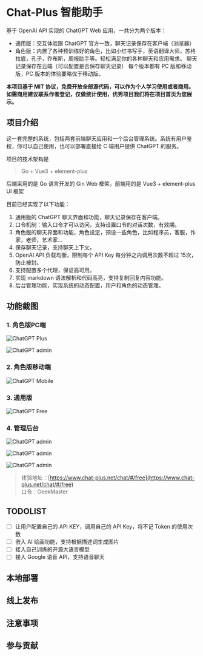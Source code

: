 # Chat-Plus 智能助手

基于 OpenAI API 实现的 ChatGPT Web 应用，一共分为两个版本：

* 通用版：交互体验跟 ChatGPT 官方一致，聊天记录保存在客户端（浏览器）
* 角色版：内置了各种预训练好的角色，比如小红书写手，英语翻译大师，苏格拉底，孔子，乔布斯，周报助手等。轻松满足你的各种聊天和应用需求。
聊天记录保存在云端（可以配置是否保存聊天记录）
每个版本都有 PC 版和移动版，PC 版本的体验要略优于移动版。

**本项目基于 MIT 协议，免费开放全部源代码，可以作为个人学习使用或者商用。如需商用建议联系作者登记，仅做统计使用，优秀项目我们将在项目首页为您展示。**

## 项目介绍
这一套完整的系统，包括两套前端聊天应用和一个后台管理系统。系统有用户鉴权，你可以自己使用，也可以部署直接给 C 端用户提供 ChatGPT 的服务。

项目的技术架构是

> Go + Vue3 + element-plus

后端采用的是 Go 语言开发的 Gin Web 框架。前端用的是 Vue3 + element-plus UI 框架

目前已经实现了以下功能：
1. 通用版的 ChatGPT 聊天界面和功能，聊天记录保存在客户端。
2. 口令机制：输入口令才可以访问，支持设置口令的对话次数，有效期。
3. 角色版的聊天界面和功能，角色设定，预设一些角色，比如程序员，客服，作家，老师，艺术家... 
4. 保存聊天记录，支持聊天上下文。 
5. OpenAI API 负载均衡，限制每个 API Key 每分钟之内调用次数不超过 15次，防止被封。 
6. 支持配置多个代理，保证高可用。 
7. 实现 markdown 语法解析和代码高亮，支持复制回复内容功能。 
8. 后台管理功能，实现系统的动态配置，用户和角色的动态管理。

## 功能截图

### 1. 角色版PC端
![ChatGPT Plus](docs/imgs/chat-plus.png)

![ChatGPT admin](docs/imgs/gpt.gif)

### 2. 角色版移动端
![ChatGPT Mobile](docs/imgs/chat-mobile.png)

### 3. 通用版
![ChatGPT Free](docs/imgs/chat-free.png)

### 4. 管理后台
![ChatGPT admin](docs/imgs/admin-01.png)

![ChatGPT admin](docs/imgs/admin-02.png)

![ChatGPT admin](docs/imgs/admin-03.png)

> 体验地址：[https://www.chat-plus.net/chat/#/free](https://www.chat-plus.net/chat/#/free) </br>
> 口令：GeekMaster

## TODOLIST
* [ ] 让用户配置自己的 API KEY，调用自己的 API Key，将不记 Token 的使用次数
* [ ] 嵌入 AI 绘画功能，支持根据描述词生成图片
* [ ] 接入自己训练的开源大语言模型
* [ ] 接入 Google 语音 API，支持语音聊天

## 本地部署

## 线上发布

## 注意事项

## 参与贡献


